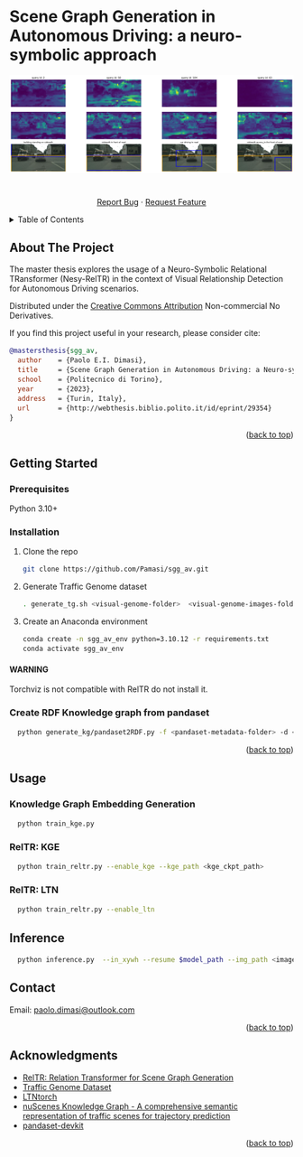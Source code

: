 # Scene Graph Generation in Autonomous Driving: a neuro-symbolic approach
<a name="readme-top"></a>


<!-- PROJECT LOGO -->

<div align="center">
  <a href="https://github.com/Pamasi/sgg_av/">
    <img src="images/example.jpg" alt="Inference example" >
  </a>

<h3 align="center"></h3>

  <p align="center">
    <br />
    <a href="https://github.com/Pamasi/sgg_av.git/issues">Report Bug</a>
    ·
    <a href="https://github.com/Pamasi/sgg_av/issues">Request Feature</a>
  </p>
</div>



<!-- TABLE OF CONTENTS -->
<details>
  <summary>Table of Contents</summary>
  <ol>
    <li>
      <a href="#about-the-project">About The Project</a>
      <ul>
        <li><a href="#built-with">Built With</a></li>
      </ul>
    </li>
    <li>
      <a href="#getting-started">Getting Started</a>
      <ul>
        <li><a href="#prerequisites">Prerequisites</a></li>
        <li><a href="#installation">Installation</a></li>
      </ul>
    </li>
    <li><a href="#usage">Usage</a></li>
    <li><a href="#contact">Contact</a></li>
    <li><a href="#acknowledgments">Acknowledgments</a></li>
  </ol>
</details>



<!-- ABOUT THE PROJECT -->
## About The Project

The master thesis explores the usage of a Neuro-Symbolic Relational TRansformer (Nesy-RelTR) in the context of Visual Relationship Detection for Autonomous Driving scenarios.

Distributed under the [Creative Commons Attribution](https://creativecommons.org/licenses/by-nc-nd/3.0/) Non-commercial No Derivatives.

If you find this project useful in your research, please consider cite:
```bibtex
@mastersthesis{sgg_av,
  author    = {Paolo E.I. Dimasi},
  title     = {Scene Graph Generation in Autonomous Driving: a Neuro-symbolic Approach},
  school    = {Politecnico di Torino},
  year      = {2023},
  address   = {Turin, Italy},
  url       = {http://webthesis.biblio.polito.it/id/eprint/29354}
}
```
<p align="right">(<a href="#readme-top">back to top</a>)</p>



<!-- GETTING STARTED -->
## Getting Started

### Prerequisites
Python 3.10+ 


### Installation



1. Clone the repo
   ```sh
   git clone https://github.com/Pamasi/sgg_av.git
   ```
2. Generate Traffic Genome dataset
    ```bash 
    . generate_tg.sh <visual-genome-folder>  <visual-genome-images-folder>  
    ```
2. Create an Anaconda environment
    ```bash
    conda create -n sgg_av_env python=3.10.12 -r requirements.txt
    conda activate sgg_av_env
    ```
#### WARNING
Torchviz is not compatible with RelTR do not install it.
### Create RDF Knowledge graph from pandaset
  ```bash 
    python generate_kg/pandaset2RDF.py -f <pandaset-metadata-folder> -d <dataset-name> 
  ```

<p align="right">(<a href="#readme-top">back to top</a>)</p>



<!-- USAGE EXAMPLES -->
## Usage


### Knowledge Graph Embedding Generation
```bash 
  python train_kge.py
```
### RelTR: KGE 
```bash 
  python train_reltr.py --enable_kge --kge_path <kge_ckpt_path>
```

### RelTR: LTN
```bash
  python train_reltr.py --enable_ltn
```
## Inference
```bash
  python inference.py  --in_xywh --resume $model_path --img_path <image_path> --conf <confidence_score> --inf_dir <output-folder> 
```

<!-- CONTACT -->
## Contact

Email: [paolo.dimasi@outlook.com](mailto:paolo.dimasi@outlook.com)



<p align="right">(<a href="#readme-top">back to top</a>)</p>


<!-- ACKNOWLEDGMENTS -->
## Acknowledgments

* [RelTR: Relation Transformer for Scene Graph Generation](https://github.com/yrcong/RelTR.git)
* [Traffic Genome Dataset](https://github.com/Milomilo0320/Traffic-Scene-Graph-1000.git)
* [LTNtorch](https://github.com/tommasocarraro/LTNtorch.git)
* [nuScenes Knowledge Graph - A comprehensive semantic representation of traffic scenes for trajectory prediction](https://github.com/boschresearch/nuScenes_Knowledge_Graph.git)
* [pandaset-devkit](https://github.com/scaleapi/pandaset-devkit.git)

<p align="right">(<a href="#readme-top">back to top</a>)</p>



<!-- MARKDOWN LINKS & IMAGES -->
<!-- https://www.markdownguide.org/basic-syntax/#reference-style-links -->
[license-shield]: https://img.shields.io/github/license/Pamasi/sgg_av.svg?style=for-the-badge
[license-url]: https://creativecommons.org/licenses/by-nc-nd/3.0/
[linkedin-shield]: https://img.shields.io/badge/-LinkedIn-black.svg?style=for-the-badge&logo=linkedin&colorB=555
[linkedin-url]: www.linkedin.com/in/paolo-dimasi
